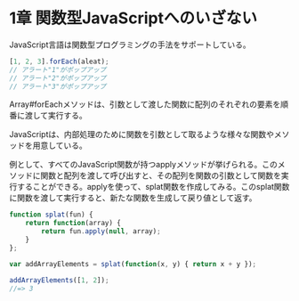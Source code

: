 # 1章 関数型JavaScriptへのいざない

JavaScript言語は関数型プログラミングの手法をサポートしている。

```javascript
[1, 2, 3].forEach(aleat);
// アラート"1"がポップアップ
// アラート"2"がポップアップ
// アラート"3"がポップアップ
```

Array#forEachメソッドは、引数として渡した関数に配列のそれぞれの要素を順番に渡して実行する。

JavaScriptは、内部処理のために関数を引数として取るような様々な関数やメソッドを用意している。

例として、すべてのJavaScript関数が持つapplyメソッドが挙げられる。このメソッドに関数と配列を渡して呼び出すと、その配列を関数の引数として関数を実行することができる。applyを使って、splat関数を作成してみる。このsplat関数に関数を渡して実行すると、新たな関数を生成して戻り値として返す。

```javascript
function splat(fun) {
    return function(array) {
        return fun.apply(null, array);
    }
};

var addArrayElements = splat(function(x, y) { return x + y });

addArrayElements([1, 2]);
//=> 3
```